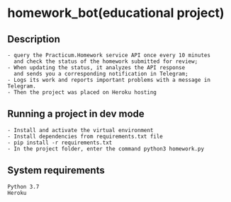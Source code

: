# homework_bot(educational project)
## Description
```
- query the Practicum.Homework service API once every 10 minutes
  and check the status of the homework submitted for review;
- When updating the status, it analyzes the API response
  and sends you a corresponding notification in Telegram;
- Logs its work and reports important problems with a message in Telegram.
- Then the project was placed on Heroku hosting
```
## Running a project in dev mode
```
- Install and activate the virtual environment
- Install dependencies from requirements.txt file
- pip install -r requirements.txt
- In the project folder, enter the command python3 homework.py
```
## System requirements
```
Python 3.7
Heroku
```
